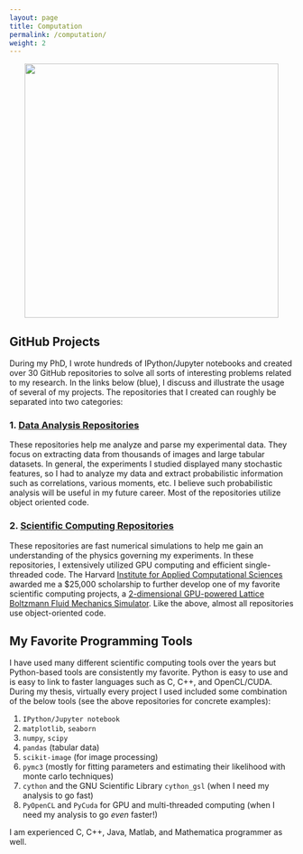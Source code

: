 ```yaml
---
layout: page
title: Computation
permalink: /computation/
weight: 2
---
```


<p align="center">
<img src="../images/resized/mutational_meltdown.png" width="450">
</p>


## GitHub Projects

During my PhD, I wrote hundreds of IPython/Jupyter notebooks and created over 30 GitHub repositories to solve all sorts of interesting problems related to my research. In the links below (blue), I discuss and illustrate the usage of several of my projects. The repositories that I created can roughly be separated into two categories:

### 1. [Data Analysis Repositories](./data_analysis) 

These repositories help me analyze and parse my experimental data. They focus on extracting data from thousands of images and large tabular datasets. In general, the experiments I studied displayed many stochastic features, so I had to analyze my data and extract probabilistic information such as correlations, various moments, etc. I believe such probabilistic analysis will be useful in my future career. Most of the repositories utilize object oriented code.

### 2. [Scientific Computing Repositories](./scientific_computing)

These repositories are fast numerical simulations to help me gain an understanding of the physics governing my experiments. In these repositories, I extensively utilized GPU computing and efficient single-threaded code. The Harvard [Institute for Applied Computational Sciences](https://iacs.seas.harvard.edu/) awarded me a $25,000 scholarship to further develop one of my favorite scientific computing projects, a [2-dimensional GPU-powered Lattice Boltzmann Fluid Mechanics Simulator](./scientific_computing). Like the above, almost all repositories use object-oriented code.

## My Favorite Programming Tools

I have used many different scientific computing tools over the years but Python-based tools are consistently my favorite. Python is easy to use and is easy to link to faster languages such as C, C++, and OpenCL/CUDA. During my thesis, virtually every project I used included some combination of the below tools (see the above repositories for concrete examples):

1. `IPython/Jupyter notebook`
1. `matplotlib`, `seaborn`
1. `numpy`, `scipy`
1. `pandas` (tabular data)
1. `scikit-image` (for image processing)
1. `pymc3` (mostly for fitting parameters and estimating their likelihood with monte carlo techniques)
1. `cython` and the GNU Scientific Library `cython_gsl`  (when I need my analysis to go fast)
1. `PyOpenCL` and `PyCuda` for GPU and multi-threaded computing (when I need my analysis to go *even* faster!)

I am experienced C, C++, Java, Matlab, and Mathematica programmer as well.
